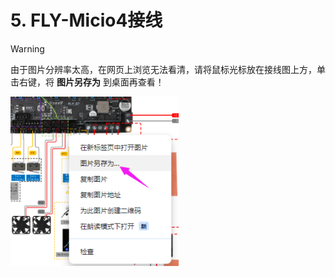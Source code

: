 # 5. FLY-Micio4接线

> [!WARNING]
>
> 由于图片分辨率太高，在网页上浏览无法看清，请将鼠标光标放在接线图上方，单击右键，将 **图片另存为** 到桌面再查看！

<img src="../../images/boards/fly_d7/save.png" alt="save" style="zoom:90%;" />



